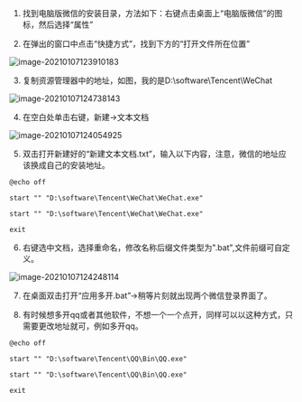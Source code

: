 1. 找到电脑版微信的安装目录，方法如下：右键点击桌面上“电脑版微信”的图标，然后选择“属性”

2. 在弹出的窗口中点击“快捷方式”，找到下方的“打开文件所在位置”

![image-20210107123910183](https://gitee.com/zgf1366/pic_store/raw/master/img/20210107123910.png)

3. 复制资源管理器中的地址，如图，我的是D:\software\Tencent\WeChat

![image-20210107124738143](https://gitee.com/zgf1366/pic_store/raw/master/img/20210107124738.png)

4. 在空白处单击右键，新建→文本文档

![image-20210107124054925](https://gitee.com/zgf1366/pic_store/raw/master/img/20210107124055.png)

5. 双击打开新建好的“新建文本文档.txt”，输入以下内容，注意，微信的地址应该换成自己的安装地址。

```text
@echo off

start "" "D:\software\Tencent\WeChat\WeChat.exe"

start "" "D:\software\Tencent\WeChat\WeChat.exe"

exit
```



6. 右键选中文档，选择重命名，修改名称后缀文件类型为".bat",文件前缀可自定义。

![image-20210107124248114](https://gitee.com/zgf1366/pic_store/raw/master/img/20210107124248.png)

7. 在桌面双击打开“应用多开.bat”→稍等片刻就出现两个微信登录界面了。

8. 有时候想多开qq或者其他软件，不想一个一个点开，同样可以以这种方式，只需要更改地址就可，例如多开qq。

```text
@echo off

start "" "D:\software\Tencent\QQ\Bin\QQ.exe"

start "" "D:\software\Tencent\QQ\Bin\QQ.exe"

exit
```

